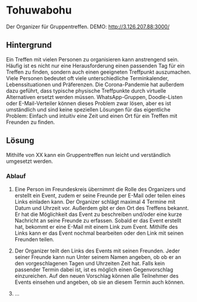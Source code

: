 # Tohuwabohu
Der Organizer für Gruppentreffen. 
DEMO: http://3.126.207.88:3000/

## Hintergrund
Ein Treffen mit vielen Personen zu organisieren kann anstrengend sein. Häufig ist es nicht nur eine Herausforderung einen passenden Tag für ein Treffen zu finden, sondern auch einen geeigneten Treffpunkt auszumachen. Viele Personen bedeutet oft viele unterschiedliche Terminkalender, Lebenssituationen und Präferenzen. Die Corona-Pandemie hat außerdem dazu geführt, dass typische physische Treffpunkte durch virtuelle Alternativen ersetzt werden müssen. WhatsApp-Gruppen, Doodle-Listen oder E-Mail-Verteiler können dieses Problem zwar lösen, aber es ist umständlich und sind keine speziellen Lösungen für das eigentliche Problem: Einfach und intuitiv eine Zeit und einen Ort für ein Treffen mit Freunden zu finden.

## Lösung
Mithilfe von XX kann ein Gruppentreffen nun leicht und verständlich umgesetzt werden. 

### Ablauf
1.	Eine Person im Freundeskreis übernimmt die Rolle des Organizers und erstellt ein Event, zudem er seine Freunde per E-Mail oder teilen eines Links einladen kann. Der Organizer schlägt maximal 4 Termine mit Datum und Uhrzeit vor. Außerdem gibt er den Ort des Treffens bekannt. Er hat die Möglichkeit das Event zu beschreiben und/oder eine kurze Nachricht an seine Freunde zu erfassen. Sobald er das Event erstellt hat, bekommt er eine E-Mail mit einem Link zum Event. Mithilfe des Links kann er das Event nochmal bearbeiten oder den Link mit seinen Freunden teilen.

2.	Der Organizer teilt den Links des Events mit seinen Freunden. Jeder seiner Freunde kann nun 
Unter seinem Namen angeben, ob ob er an den vorgeschlagenen Tagen und Uhrzeiten Zeit hat. Falls kein passender Termin dabei ist, ist es möglich einen Gegenvorschlag einzureichen. Auf den neuen Vorschlag können alle Teilnehmer des Events einsehen und angeben, ob sie an diesem Termin auch können. 

3.	...
